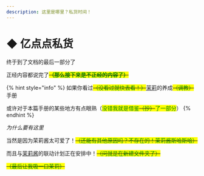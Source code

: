 ```yaml
---
description: 这里是哪里？私货时间！
---
```


# ◆ 亿点点私货

终于到了文档的最后一部分了

正经内容都说完了~~<mark style="color:green;">**（那么接下来是不正经的内容了）**</mark>~~

{% hint style="info" %}
如果你看过~~<mark style="color:green;">（没看过就快去看！）</mark>~~[茉莉](https://rainchain-zero.github.io/JasmineDoc)的养成~~<mark style="color:green;">（调教）</mark>~~手册

或许对于本篇手册的某些地方有点眼熟（<mark style="color:green;">没错我就是借鉴</mark>~~<mark style="color:green;">（抄）</mark>~~<mark style="color:green;">了一部分</mark>）
{% endhint %}

_为什么要有这里_

当然是因为茉莉酱太可爱了！~~<mark style="color:green;">（还能有其他原因吗？不存在的！茉莉酱斯哈斯哈）</mark>~~

而且与[茉莉酱](tencent://AddContact/?fromId=45\&fromSubId=1\&subcmd=all\&uin=3349795206\&website=www.oicqzone.com)的联动计划正在安排中！~~<mark style="color:green;">（问就是在新建文件夹了）</mark>~~

~~<mark style="color:green;">（最后让我吸一口茉莉）</mark>~~
